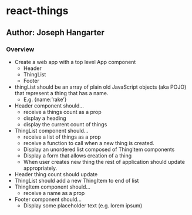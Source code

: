 # react-things

## Author: Joseph Hangarter

### Overview
* Create a web app with a top level App component
  * Header
  * ThingList
  * Footer
* thingList should be an array of plain old JavaScript objects (aka POJO) that represent a thing that has a name.
  * E.g. {name:’rake’}
* Header component should…
  * receive a things count as a prop
  * display a heading
  * display the current count of things
* ThingList component should…
  * receive a list of things as a prop
  * receive a function to call when a new thing is created.
  * Display an unordered list composed of ThingItem components
  * Display a form that allows creation of a thing
  * When user creates new thing the rest of application should update appropriately.
* Header thing count should update
* ThingList should add a new ThingItem to end of list
* ThingItem component should…
  * receive a name as a prop
* Footer component should…
  * Display some placeholder text (e.g. lorem ipsum)

